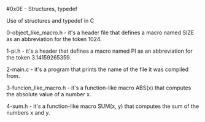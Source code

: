 #0x0E - Structures, typedef

Use of structures and typedef in C

0-object_like_macro.h - it's a header file that defines a macro named SIZE as an abbreviation for the token 1024.

1-pi.h - it's a header that defines a macro named PI as an abbreviation for the token 3.14159265359.

2-main.c - it's a program that prints the name of the file it was compiled from.

3-funcion_like_macro.h - it's a function-like macro ABS(x) that computes the absolute value of a number x.

4-sum.h - it's a function-like macro SUM(x, y) that computes the sum of the numbers x and y.
